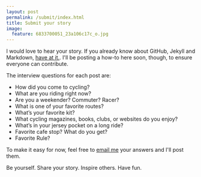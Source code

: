 ```yaml
---
layout: post
permalink: /submit/index.html
title: Submit your story
image:
  feature: 6833700051_23a106c17c_o.jpg
---
```


I would love to hear your story. If you already know about GitHub, Jekyll and Markdown, [have at it.](https://github.com/briandoll/kitandride). I'll be posting a how-to here soon, though, to ensure everyone can contribute.

The interview questions for each post are:

* How did you come to cycling?
* What are you riding right now?
* Are you a weekender? Commuter? Racer?
* What is one of your favorite routes?
* What’s your favorite kit?
* What cycling magazines, books, clubs, or websites do you enjoy?
* What’s in your jersey pocket on a long ride?
* Favorite cafe stop? What do you get?
* Favorite Rule?

To make it easy for now, feel free to [email me](mailto:brian@emphaticsolutions.com) your answers and I'll post them.

Be yourself. Share your story. Inspire others. Have fun.
